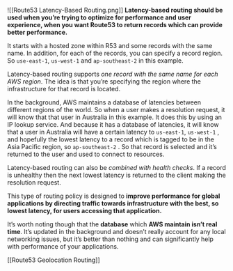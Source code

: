 ![[Route53 Latency-Based Routing.png]]
**Latency-based routing should be used when you’re trying to optimize for performance and user experience, when you want Route53 to return records which can provide better performance.**

It starts with a hosted zone within R53 and some records with the same name. In addition, for each of the records, you can specify a record region. So `use-east-1`, `us-west-1` and `ap-southeast-2` in this example.

Latency-based routing supports *one record with the same name for each AWS region*. The idea is that you’re specifying the region where the infrastructure for that record is located.

In the background, AWS maintains a database of latencies between different regions of the world. So when a user makes a resolution request, it will know that that user in Australia in this example. It does this by using an IP lookup service. And because it has a database of latencies, it will know that a user in Australia will have a certain latency to `us-east-1`, `us-west-1` , and hopefully the lowest latency to a record which is tagged to be in the Asia Pacific region, so `ap-southeast-2` . So that record is selected and it’s returned to the user and used to connect to resources.

Latency-based routing can also be *combined with health checks*. If a record is unhealthy then the next lowest latency is returned to the client making the resolution request.

This type of routing policy is designed to **improve performance for global applications by directing traffic towards infrastructure with the best, so lowest latency, for users accessing that application.**

It’s worth noting though that the **database** which **AWS maintain isn’t real time**. It’s updated in the background and doesn’t really account for any local networking issues, but it’s better than nothing and can significantly help with performance of your applications.

[[Route53 Geolocation Routing]]